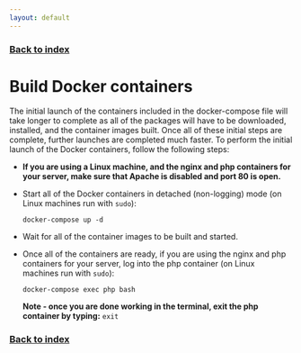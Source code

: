 ```yaml
---
layout: default
---
```


### [Back to index](./index.html)

# Build Docker containers

The initial launch of the containers included in the docker-compose file will take longer to complete as all 
of the packages will have to be downloaded, installed, and the container images built. Once all of these initial
steps are complete, further launches are completed much faster. To perform the initial launch of the Docker 
containers, follow the following steps:

- **If you are using a Linux machine, and the nginx and php containers for your server, make sure that Apache is disabled
  and port 80 is open.**
- Start all of the Docker containers in detached (non-logging) mode (on Linux machines run with `sudo`):
    
    `docker-compose up -d`
    
- Wait for all of the container images to be built and started.
- Once all of the containers are ready, if you are using the nginx and php containers for your server, log into the 
    php container (on Linux machines run with `sudo`):
    
    `docker-compose exec php bash`
    
    **Note - once you are done working in the terminal, exit the php container by typing:** `exit`

### [Back to index](./index.html)
